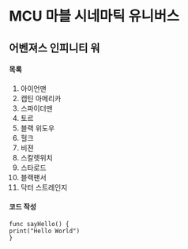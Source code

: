 # MCU 마블 시네마틱 유니버스

## 어벤져스 인피니티 워

#### 목록

1. 아이언맨
1. 캡틴 아메리카
1. 스파이더맨
1. 토르
1. 블랙 위도우
1. 헐크
1. 비젼
1. 스칼렛위치
1. 스타로드
1. 블랙팬서
1. 닥터 스트레인지

#### 코드 작성
```
func sayHello() {
print("Hello World")
}
```

